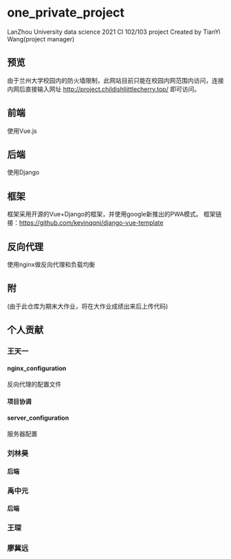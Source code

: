 # one_private_project
LanZhou University data science 2021 CI 102/103 project
Created by TianYi Wang(project manager)
## 预览
由于兰州大学校园内的防火墙限制，此网站目前只能在校园内网范围内访问，连接内网后直接输入网址 http://project.childishliittlecherry.top/ 即可访问。


## 前端
使用Vue.js
## 后端
使用Django

## 框架
框架采用开源的Vue+Django的框架，并使用google新推出的PWA模式。
框架链接：https://github.com/kevinqqnj/django-vue-template
## 反向代理
使用nginx做反向代理和负载均衡

## 附
(由于此仓库为期末大作业，将在大作业成绩出来后上传代码)


## 个人贡献
### 王天一
#### nginx_configuration
反向代理的配置文件
#### 项目协调

#### server_configuration
服务器配置
### 刘林昊
#### 后端

### 禹中元
#### 后端

### 王琛
### 廖冀远